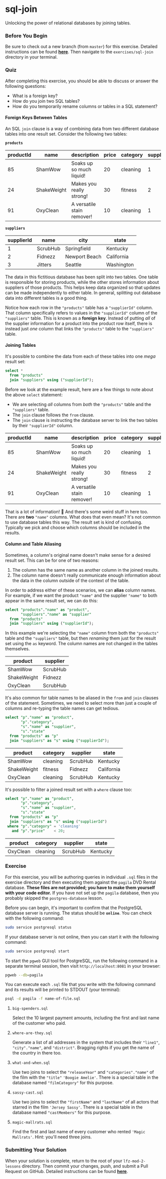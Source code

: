 # sql-join

Unlocking the power of relational databases by joining tables.

### Before You Begin

Be sure to check out a new branch (from `master`) for this exercise. Detailed instructions can be found [**here**](../../guides/before-each-exercise.md). Then navigate to the `exercises/sql-join` directory in your terminal.

### Quiz

After completing this exercise, you should be able to discuss or answer the following questions:

- What is a foreign key?
- How do you join two SQL tables?
- How do you temporarily rename columns or tables in a SQL statement?

#### Foreign Keys Between Tables

An SQL `join` clause is a way of combining data from two different database tables into one result set. Consider the following two tables:

**`products`**

| productId | name        | description                | price | category | supplierId |
|-----------|-------------|----------------------------|-------|----------|------------|
| 85        | ShamWow     | Soaks up so much liquid!   | 20    | cleaning | 1          |
| 24        | ShakeWeight | Makes you really strong!   | 30    | fitness  | 2          |
| 91        | OxyClean    | A versatile stain remover! | 10    | cleaning | 1          |

**`suppliers`**

| supplierId | name     | city          | state      |
|------------|----------|---------------|------------|
| 1          | ScrubHub | Springfield   | Kentucky   |
| 2          | Fidnezz  | Newport Beach | California |
| 3          | Jitters  | Seattle       | Washington |

The data in this fictitious database has been split into two tables. One table is responsible for storing products, while the other stores information about suppliers of those products. This helps keep data organized so that updates can be made independently to either table. In general, splitting out database data into different tables is a good thing.

Notice how each row in the `"products"` table has a `"supplierId"` column. That column specifically refers to values in the `"supplierId"` column of the `"suppliers"` table. This is known as a **foreign key**. Instead of putting _all_ of the supplier information for a product into the product row itself, there is instead just _one_ column that links the `"products"` table to the `"suppliers"` table.

#### Joining Tables

It's possible to combine the data from each of these tables into one _mega_ result set:

```sql
select *
  from "products"
  join "suppliers" using ("supplierId");
```

Before we look at the example result, here are a few things to note about the above `select` statement:

- We are selecting _all_ columns from _both_ the `"products"` table and the `"suppliers"` table.
- The `join` clause follows the `from` clause.
- The `join` clause is instructing the database server to link the two tables by their `"supplierId"` column.

| productId | name        | description                | price | category | supplierId | name     | city          | state      |
|-----------|-------------|----------------------------|-------|----------|------------|----------|---------------|------------|
| 85        | ShamWow     | Soaks up so much liquid!   | 20    | cleaning | 1          | ScrubHub | Springfield   | Kentucky   |
| 24        | ShakeWeight | Makes you really strong!   | 30    | fitness  | 2          | Fidnezz  | Newport Beach | California |
| 91        | OxyClean    | A versatile stain remover! | 10    | cleaning | 1          | ScrubHub | Springfield   | Kentucky   |

That is a lot of information! 🤔 And there's some weird stuff in here too. There are **two** `"name"` columns. What does that even mean? It's not common to use database tables this way. The result set is kind of confusing. Typically we pick and choose which columns should be included in the results.

#### Column and Table Aliasing

Sometimes, a column's original name doesn't make sense for a desired result set. This can be for one of two reasons:

1. The column has the same name as another column in the joined results.
1. The column name doesn't really communicate enough information about the data in the column outside of the context of the table.

In order to address either of these scenarios, we can **alias** column names. For example, if we want the product `"name"` and the supplier `"name"` to both appear in the same result set, we can do this:

```sql
select "products"."name" as "product",
       "suppliers"."name" as "supplier"
  from "products"
  join "suppliers" using ("supplierId");
```

In this example we're selecting the `"name"` column from both the `"products"` table and the `"suppliers"` table, but then _renaming_ them just for the result set using the `as` keyword. The column names are not changed in the tables themselves.

| product     | supplier |
|-------------|----------|
| ShamWow     | ScrubHub |
| ShakeWeight | Fidnezz  |
| OxyClean    | ScrubHub |

It's also common for table names to be aliased in the `from` and `join` clauses of the statement. Sometimes, we need to select more than just a couple of columns and re-typing the table names can get tedious.

```sql
select "p"."name" as "product",
       "p"."category",
       "s"."name" as "supplier",
       "s"."state"
  from "products" as "p"
  join "suppliers" as "s" using ("supplierId");
```

| product     | category | supplier | state      |
|-------------|----------|----------|------------|
| ShamWow     | cleaning | ScrubHub | Kentucky   |
| ShakeWeight | fitness  | Fidnezz  | California |
| OxyClean    | cleaning | ScrubHub | Kentucky   |

It's possible to filter a joined result set with a `where` clause too:

```sql
select "p"."name" as "product",
       "p"."category",
       "s"."name" as "supplier",
       "s"."state"
  from "products" as "p"
  join "suppliers" as "s" using ("supplierId")
 where "p"."category" = 'cleaning'
   and "p"."price"    < 20;
```

| product     | category | supplier | state      |
|-------------|----------|----------|------------|
| OxyClean    | cleaning | ScrubHub | Kentucky   |

### Exercise

For this exercise, you will be authoring queries in individual `.sql` files in the exercise directory and then executing them against the `pagila` DVD Rental database. **These files are not provided; you have to make them yourself with your code editor.** If you have not set up the `pagila` database, then you probably skipped the `postgres-database` lesson.

Before you can begin, it's important to confirm that the PostgreSQL database server is running. The status should be **`online`**. You can check with the following command:

```bash
sudo service postgresql status
```

If your database server is not online, then you can start it with the following command:

```bash
sudo service postgresql start
```

To start the `pgweb` GUI tool for PostgreSQL, run the following command in a separate terminal session, then visit `http://localhost:8081` in your browser:

```bash
pgweb --db=pagila
```

You can execute each `.sql` file that you write with the following command and its results will be printed to STDOUT (your terminal):

```bash
psql -d pagila -f name-of-file.sql
```

1. `big-spenders.sql`

    Select the 10 largest payment amounts, including the first and last name of the customer who paid.

1. `where-are-they.sql`

    Generate a list of all addresses in the system that includes their `"line1"`, `"city"."name"`, and `"district"`. Bragging rights if you get the name of the country in there too.

1. `what-and-when.sql`

    Use two joins to select the `"releaseYear"` and `"categories"."name"` of the film with the `"title"` `'Boogie Amelie'`. There is a special table in the database named `"filmCategory"` for this purpose.

1. `sassy-cast.sql`

    Use two joins to select the `"firstName"` and `"lastName"` of all actors that starred in the film `'Jersey Sassy'`. There is a special table in the database named `"castMembers"` for this purpose.

1. `magic-mallrats.sql`

    Find the first and last name of every customer who rented `'Magic Mallrats'`. Hint: you'll need three joins.

### Submitting Your Solution

When your solution is complete, return to the root of your `lfz-mod-2-lessons` directory. Then commit your changes, push, and submit a Pull Request on GitHub. Detailed instructions can be found [**here**](../../guides/after-each-exercise.md).
